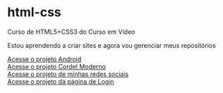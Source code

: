 # html-css
 Curso de HTML5+CSS3 do Curso em Vídeo

 Estou aprendendo a criar sites e agora vou gerenciar meus repositórios

 <a href="https://guifreitasds.github.io/html-css/desafios/d010/" >Acesse o projeto Android</a>
 <br>
 <a href="https://guifreitasds.github.io/html-css/desafios/d012/">Acesse o projeto Cordel Moderno</a>
 <br>
 <a href="https://guifreitasds.github.io/html-css/desafios/d014/">Acesse o projeto de minhas redes sociais</a>
 <br>
 <a href="https://guifreitasds.github.io/html-css/desafios/d015/">Acesse o projeto da página de Login</a>
